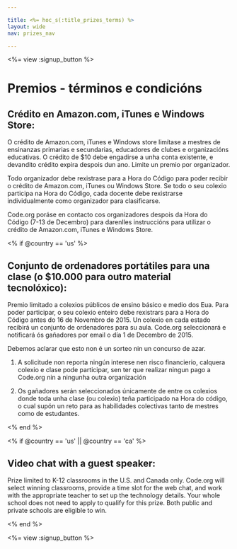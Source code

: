 ```yaml
---

title: <%= hoc_s(:title_prizes_terms) %>
layout: wide
nav: prizes_nav

---
```


<%= view :signup_button %>

# Premios - términos e condicións

## Crédito en Amazon.com, iTunes e Windows Store:

O crédito de Amazon.com, iTunes e Windows store limítase a mestres de ensinanzas primarias e secundarias, educadores de clubes e organizacións educativas. O crédito de $10 debe engadirse a unha conta existente, e devandito crédito expira despois dun ano. Limite un premio por organizador.

Todo organizador debe rexistrase para a Hora do Código para poder recibir o crédito de Amazon.com, iTunes ou Windows Store. Se todo o seu colexio participa na Hora do Código, cada docente debe rexistrarse individualmente como organizador para clasificarse.

Code.org poráse en contacto cos organizadores despois da Hora do Código (7-13 de Decembro) para darenlles instruccións para utilizar o crédito de Amazon.com, iTunes e Windows Store.

<% if @country == 'us' %>

## Conjunto de ordenadores portátiles para una clase (o $10.000 para outro material tecnolóxico):

Premio limitado a colexios públicos de ensino básico e medio dos Eua. Para poder participar, o seu colexio enteiro debe rexistrars para a Hora do Código antes do 16 de Novembro de 2015. Un colexio en cada estado recibirá un conjunto de ordenadores para su aula. Code.org seleccionará e notificará ós gañadores por email o día 1 de Decembro de 2015.

Debemos aclarar que esto non é un sorteo nin un concurso de azar.

1) A solicitude non reporta ningún interese nen risco financierio, calquera colexio e clase pode participar, sen ter que realizar ningun pago a Code.org nin a ningunha outra organización

2) Os gañadores serán seleccionados únicamente de entre os colexios donde toda unha clase (ou colexio) teña participado na Hora do código, o cual supón un reto para as habilidades colectivas tanto de mestres como de estudantes.

<% end %>

<% if @country == 'us' || @country == 'ca' %>

## Video chat with a guest speaker:

Prize limited to K-12 classrooms in the U.S. and Canada only. Code.org will select winning classrooms, provide a time slot for the web chat, and work with the appropriate teacher to set up the technology details. Your whole school does not need to apply to qualify for this prize. Both public and private schools are eligible to win.

<% end %>

<%= view :signup_button %>